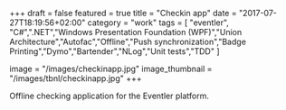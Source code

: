 +++
draft = false
featured = true
title = "Checkin app"
date = "2017-07-27T18:19:56+02:00"
category = "work"
tags = [ "eventler", "C#",".NET","Windows Presentation Foundation (WPF)","Union Architecture","Autofac","Offline","Push synchronization","Badge Printing","Dymo","Bartender","NLog","Unit tests","TDD" ]

image = "/images/checkinapp.jpg"
image_thumbnail = "/images/tbnl/checkinapp.jpg"
+++

Offline checking application for the Eventler platform.
